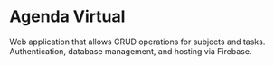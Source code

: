 # Agenda Virtual
Web application that allows CRUD operations for subjects and tasks. <br> Authentication, database management, and hosting via Firebase.
